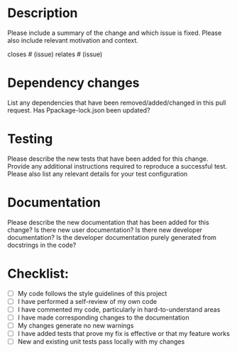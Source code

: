 # Description

Please include a summary of the change and which issue is fixed.
Please also include relevant motivation and context.

closes # (issue)
relates # (issue)

# Dependency changes

List any dependencies that have been removed/added/changed in this pull request.
Has Ppackage-lock.json been updated?

# Testing

Please describe the new tests that have been added for this change.
Provide any additional instructions required to reproduce a successful test.
Please also list any relevant details for your test configuration

# Documentation

Please describe the new documentation that has been added for this change?
Is there new user documentation?
Is there new developer documentation?
Is the developer documentation purely generated from docstrings in the code?

# Checklist:

- [ ] My code follows the style guidelines of this project
- [ ] I have performed a self-review of my own code
- [ ] I have commented my code, particularly in hard-to-understand areas
- [ ] I have made corresponding changes to the documentation
- [ ] My changes generate no new warnings
- [ ] I have added tests that prove my fix is effective or that my feature works
- [ ] New and existing unit tests pass locally with my changes
